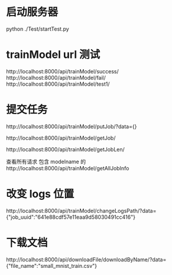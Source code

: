 # 启动服务器

python ./Test/startTest.py

# trainModel url 测试

http://localhost:8000/api/trainModel/success/
http://localhost:8000/api/trainModel/fail/
http://localhost:8000/api/trainModel/test1/

# 提交任务

http://localhost:8000/api/trainModel/putJob/?data={}

http://localhost:8000/api/trainModel/getJob/

http://localhost:8000/api/trainModel/getJobLen/

查看所有请求 包含 modelname 的
http://localhost:8000/api/trainModel/getAllJobInfo

# 改变 logs 位置

http://localhost:8000/api/trainModel/changeLogsPath/?data={"job_uuid":"641e88cdf57e11eaa9d58030491cc416"}

# 下载文档

http://localhost:8000/api/downloadFile/downloadByName/?data={"file_name":"small_mnist_train.csv"}
